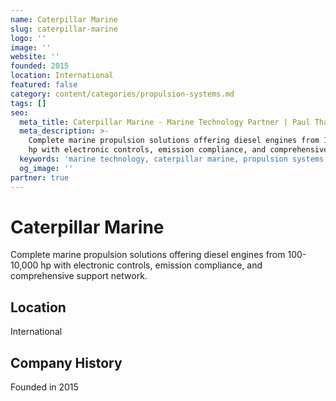 ```yaml
---
name: Caterpillar Marine
slug: caterpillar-marine
logo: ''
image: ''
website: ''
founded: 2015
location: International
featured: false
category: content/categories/propulsion-systems.md
tags: []
seo:
  meta_title: Caterpillar Marine - Marine Technology Partner | Paul Thames
  meta_description: >-
    Complete marine propulsion solutions offering diesel engines from 100-10,000
    hp with electronic controls, emission compliance, and comprehensive suppo
  keywords: 'marine technology, caterpillar marine, propulsion systems'
  og_image: ''
partner: true
---
```


# Caterpillar Marine

Complete marine propulsion solutions offering diesel engines from 100-10,000 hp with electronic controls, emission compliance, and comprehensive support network.



## Location

International

## Company History

Founded in 2015